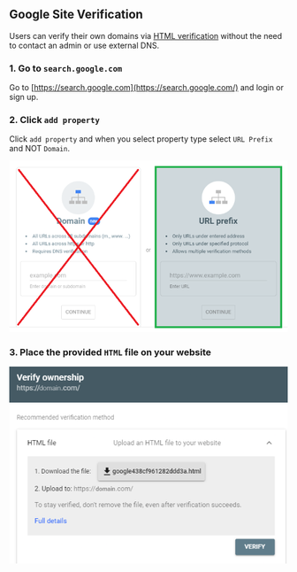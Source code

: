 ## Google Site Verification

Users can verify their own domains via [HTML verification](https://support.google.com/webmasters/answer/9008080?hl=en#html_verification) without the need to contact an admin or use external DNS.

### 1. Go to `search.google.com`

Go to [https://search.google.com](https://search.google.com/) and login or sign up. 

### 2. Click `add property` 

Click `add property` and when you select property type select `URL Prefix` and NOT `Domain`. 

![](../../../.gitbook/assets/google-verification-choices.png)

### 3. Place the provided `HTML` file on your website

![](../../../.gitbook/assets/google-verification-html-file.png)